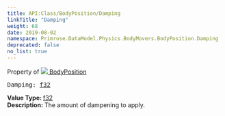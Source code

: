 ```yaml
---
title: API:Class/BodyPosition/Damping
linkTitle: "Damping"
weight: 68
date: 2019-08-02
namespace: Primrose.DataModel.Physics.BodyMovers.BodyPosition.Damping
deprecated: false
no_list: true
---
```

Property of <a href="/docs/api-reference/Class/BodyPosition"><img src="/icons/silk/rocket.png"/>&nbsp;BodyPosition</a>
<pre class="method-declaration">
Damping: <a class="type" href="/docs/api-reference/System/Primitives#single">f32</a></pre>
<b>Value Type: </b>
<a class="type" href="/docs/api-reference/System/Primitives#single">f32</a>
<br/>
<b>Description: </b>
The amount of dampening to apply.

